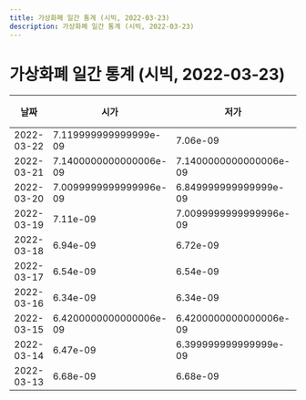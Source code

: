 ```yaml
---
title: 가상화폐 일간 통계 (시빅, 2022-03-23)
description: 가상화폐 일간 통계 (시빅, 2022-03-23)
---
```



가상화폐 일간 통계 (시빅, 2022-03-23)
===

|날짜|시가|저가|고가|종가|비고|
|--|--|--|--|--|--|
|2022-03-22|7.119999999999999e-09|7.06e-09|7.1400000000000006e-09|7.1400000000000006e-09|    |
|2022-03-21|7.1400000000000006e-09|7.1400000000000006e-09|7.1400000000000006e-09|7.1400000000000006e-09|    |
|2022-03-20|7.0099999999999996e-09|6.849999999999999e-09|7.07e-09|7.07e-09|    |
|2022-03-19|7.11e-09|7.0099999999999996e-09|7.23e-09|7.0099999999999996e-09|    |
|2022-03-18|6.94e-09|6.72e-09|7.13e-09|7.13e-09|    |
|2022-03-17|6.54e-09|6.54e-09|7.39e-09|6.93e-09|    |
|2022-03-16|6.34e-09|6.34e-09|6.44e-09|6.44e-09|    |
|2022-03-15|6.4200000000000006e-09|6.4200000000000006e-09|6.43e-09|6.43e-09|    |
|2022-03-14|6.47e-09|6.399999999999999e-09|6.49e-09|6.44e-09|    |
|2022-03-13|6.68e-09|6.68e-09|6.68e-09|6.68e-09|    |
